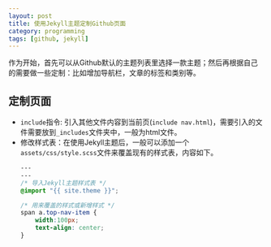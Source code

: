 ```yaml
---
layout: post
title: 使用Jekyll主题定制Github页面
category: programming
tags: [github, jekyll]
---
```


作为开始，首先可以从Github默认的主题列表里选择一款主题；然后再根据自己的需要做一些定制：比如增加导航栏，文章的标签和类别等。


## 定制页面

- `include`指令: 引入其他文件内容到当前页(`include nav.html`)，需要引入的文件需要放到`_includes`文件夹中，一般为html文件。
- 修改样式表：在使用Jekyll主题后，一般可以添加一个`assets/css/style.scss`文件来覆盖现有的样式表，内容如下。
    ```css
    ---
    ---
    /* 导入Jekyll主题样式表 */
    @import "{{ site.theme }}";

    /* 用来覆盖的样式或新增样式 */
    span a.top-nav-item {
        width:100px;
        text-align: center;
    }
    ```
